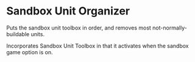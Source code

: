 # Sandbox Unit Organizer

Puts the sandbox unit toolbox in order, and removes most not-normally-buildable units.

Incorporates Sandbox Unit Toolbox in that it activates when the sandbox game option is on.
